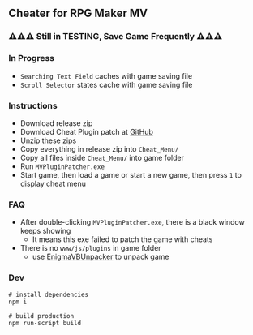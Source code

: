 ## Cheater for RPG Maker MV

### ⚠️⚠️⚠️ Still in TESTING, Save Game Frequently ⚠️⚠️⚠️

### In Progress
- `Searching Text Field` caches with game saving file
- `Scroll Selector` states cache with game saving file

### Instructions
- Download release zip
- Download Cheat Plugin patch at [GitHub](https://github.com/emerladCoder/RPG-Maker-MV-Cheat-Menu-Plugin)
- Unzip these zips
- Copy everything in release zip into `Cheat_Menu/`
- Copy all files inside `Cheat_Menu/` into game folder
- Run `MVPluginPatcher.exe`
- Start game, then load a game or start a new game, then press `1` to display cheat menu 

### FAQ
- After double-clicking `MVPluginPatcher.exe`, there is a black window keeps showing
  - It means this exe failed to patch the game with cheats
- There is no ```www/js/plugins``` in game folder
    - use [EnigmaVBUnpacker](https://f95zone.to/threads/rpg-maker-mv-unpacker.417/post-3577739) to unpack game

### Dev
```shell
# install dependencies
npm i

# build production
npm run-script build
```
